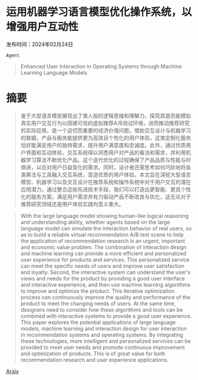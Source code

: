 # 运用机器学习语言模型优化操作系统，以增强用户互动性

发布时间：2024年02月24日

`Agent`

> Enhanced User Interaction in Operating Systems through Machine Learning Language Models

# 摘要

> 鉴于大型语言模型展现出了类人般的逻辑思维和理解力，探究其是否能模拟真实用户交互行为以搭建可信的虚拟推荐A/B测试环境，进而推动推荐研究的实际应用，是一个迫切而重要的经济价值问题。借助交互设计与机器学习的联姻，产品与服务能提供更为高效且个性化的用户体验，这类定制化服务恰好能满足用户的独特需求，提升用户满意度和忠诚度。此外，通过优质用户界面和互动体验，交互系统得以洞悉用户对产品的看法和需求，并利用机器学习算法不断优化产品。这个迭代优化的过程确保了产品品质与性能与时俱进，以应对用户日益变化的需求。同时，设计者还需思考如何巧妙地将各类算法与工具融入交互系统，营造优质的用户体验。本文旨在深挖大型语言模型、机器学习以及交互设计在推荐系统和操作系统中对于用户交互的潜在应用潜力，通过整合这些先进技术手段，我们可以打造出更智能、更具个性化的服务方案，满足用户需求并有力驱动产品不断改良与优化，这无论对于推荐研究领域还是用户体验实践均意义重大。

> With the large language model showing human-like logical reasoning and understanding ability, whether agents based on the large language model can simulate the interaction behavior of real users, so as to build a reliable virtual recommendation A/B test scene to help the application of recommendation research is an urgent, important and economic value problem. The combination of interaction design and machine learning can provide a more efficient and personalized user experience for products and services. This personalized service can meet the specific needs of users and improve user satisfaction and loyalty. Second, the interactive system can understand the user's views and needs for the product by providing a good user interface and interactive experience, and then use machine learning algorithms to improve and optimize the product. This iterative optimization process can continuously improve the quality and performance of the product to meet the changing needs of users. At the same time, designers need to consider how these algorithms and tools can be combined with interactive systems to provide a good user experience. This paper explores the potential applications of large language models, machine learning and interaction design for user interaction in recommendation systems and operating systems. By integrating these technologies, more intelligent and personalized services can be provided to meet user needs and promote continuous improvement and optimization of products. This is of great value for both recommendation research and user experience applications.

[Arxiv](https://arxiv.org/abs/2403.00806)